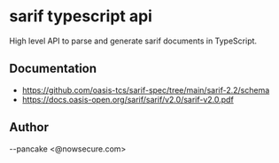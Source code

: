 # sarif typescript api

High level API to parse and generate sarif documents in TypeScript.

## Documentation

* https://github.com/oasis-tcs/sarif-spec/tree/main/sarif-2.2/schema
* https://docs.oasis-open.org/sarif/sarif/v2.0/sarif-v2.0.pdf

## Author

--pancake <@nowsecure.com>
